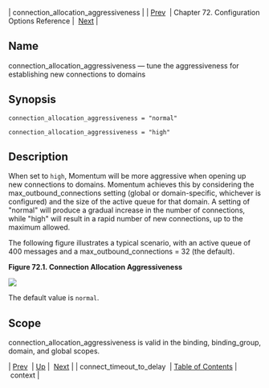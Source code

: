 | connection_allocation_aggressiveness |
| [Prev](conf.ref.connect_timeout_to_delay)  | Chapter 72. Configuration Options Reference |  [Next](conf.ref.context) |

<a name="conf.ref.connection_allocation_aggressiveness"></a>
## Name

connection_allocation_aggressiveness — tune the aggressiveness for establishing new connections to domains

## Synopsis

`connection_allocation_aggressiveness = "normal"`

`connection_allocation_aggressiveness = "high"`

<a name="idp24045120"></a>
## Description

When set to `high`, Momentum will be more aggressive when opening up new connections to domains. Momentum achieves this by considering the max_outbound_connections setting (global or domain-specific, whichever is configured) and the size of the active queue for that domain. A setting of "normal" will produce a gradual increase in the number of connections, while "high" will result in a rapid number of new connections, up to the maximum allowed.

The following figure illustrates a typical scenario, with an active queue of 400 messages and a max_outbound_connections = 32 (the default).

<a name="conf.ref.connagg-diagram"></a>

**Figure 72.1. Connection Allocation Aggressiveness**

![](images/connagg.png)

The default value is `normal`.

<a name="idp24052608"></a>
## Scope

connection_allocation_aggressiveness is valid in the binding, binding_group, domain, and global scopes.

| [Prev](conf.ref.connect_timeout_to_delay)  | [Up](config.options.ref) |  [Next](conf.ref.context) |
| connect_timeout_to_delay  | [Table of Contents](index) |  context |

